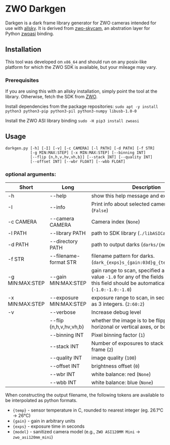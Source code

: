 # ZWO Darkgen

Darkgen is a dark frame library generator for ZWO cameras intended for use with [allsky](https://github.com/thomasjacquin/allsky). It is derived from [zwo-skycam](https://github.com/filiparag/zwo-skycam), an abstration layer for Python [zwoasi](https://github.com/stevemarple/python-zwoasi) binding.

## Installation

This tool was developed on `x86_64` and should run on any posix-like platform for which the ZWO SDK is available, but your mileage may vary.

### Prerequisites

If you are using this with an allsky installation, simply point the tool at the library. Otherwise, fetch the SDK from [ZWO](https://astronomy-imaging-camera.com/software-drivers).

Install dependencies from the package repositories:
`sudo apt -y install python3 python3-pip python3-pil python3-numpy libusb-1.0-0`

Install the ZWO ASI library binding
`sudo -H pip3 install zwoasi`

<!--
### Cloning repository

You can clone this repository by executing:

`git clone https://github.com/EricClaeys/zwo-darkgen`

or download the [code archive](https://github.com/ckuethe/zwo-darkgen/archive/refs/heads/master.zip) from GitHub
-->

## Usage

```
darkgen.py [-h] [-I] [-v] [-c CAMERA] [-l PATH] [-d PATH] [-f STR]
           [-g MIN:MAX:STEP] [-x MIN:MAX:STEP] [--binning INT]
           [--flip {n,h,v,hv,vh,b}] [--stack INT] [--quality INT]
           [--offset INT] [--wbr FLOAT] [--wbb FLOAT]
```

### optional arguments:
| Short | Long | Description|
| --- | --- | ---|
| -h | --help | show this help message and exit |
| -I | --info | Print info about selected camera and exit (`False`) |
| -c CAMERA | --camera CAMERA | Camera index (`None`) |
| -l PATH | --library PATH | path to SDK library (`./libASICamera2.so`) |
| -d PATH | --directory PATH | path to output darks (`darks/{model}`) |
| -f STR | --filename-format STR | filename pattern for darks.  (`dark_{exps}s_{gain:03d}g_{temp:+02d}C.png`) |
| -g MIN:MAX:STEP | --gain MIN:MAX:STEP | gain range to scan, specified as 3 floats. The value `-1.0` for any of the fields signals that this field should be automatically chosen (`-1.0:-1.0:-1.0`) |
| -x MIN:MAX:STEP | --exposure MIN:MAX:STEP | exposure range to scan, in seconds, specified as 3 integers. (`2:60:2`) |
| -v | --verbose | Increase debug level |
| | --flip {n,h,v,hv,vh,b} | whether the image is to be flipped on the horizonal or vertical axes, or both (`none`) |
| | --binning INT | Pixel binning factor (`1`) |
| | --stack INT | Number of exposures to stack to build dark frame (`2`) |
| | --quality INT | image quality (`100`)
| | --offset INT | brightness offset (`0`)
| | --wbr INT | white balance: red (`None`)
| | --wbb INT | white balance: blue (`None`)


When constructing the output filename, the following tokens are available to be interpolated as python formats.

* `{temp}` - sensor temperature in C, rounded to nearest integer (eg. 26.1&deg;C -> 26&deg;C)
* `{gain}` - gain in arbitrary units
* `{exps}` - exposure time in seconds
* `{model}` - sanitized camera model (e.g., `ZWO ASI120MM Mini` -> `zwo_asi120mm_mini`)
